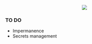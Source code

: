 <p align="center">
  <a href="https://github.com/flvr-soda/readme-typing-svg">
    <img src="https://readme-typing-svg.demolab.com/?lines=Filosofo.;NixOS,%20Flakes,%20Home%20Manager.;Dotfiles&font=Fira%20Code&center=true&width=1000&height=45&color=A7A459&vCenter=true&pause=1000&size=25" /></a>
</p>

### TO DO
- Impermanence
- Secrets management
